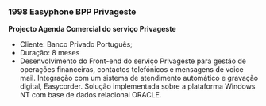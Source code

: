 ### 1998 Easyphone BPP Privageste

**Projecto Agenda Comercial do serviço Privageste**
-	Cliente: Banco Privado Português;
-	Duração: 8 meses
-	Desenvolvimento do Front-end do serviço Privageste para gestão de operações financeiras, contactos telefónicos e mensagens de voice mail. Integração com um sistema de atendimento automático e gravação digital, Easycorder. Solução implementada sobre a plataforma Windows NT com base de dados relacional ORACLE.
